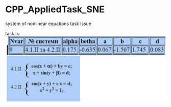 # CPP_AppliedTask_SNE
system of nonlinear equations task issue

task is:
![alt text](image.png "task" )

